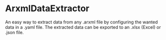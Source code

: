 # ArxmlDataExtractor

An easy way to extract data from any .arxml file by configuring the wanted data in a .yaml file. The extracted data can be exported to an .xlsx (Excel) or .json file.
